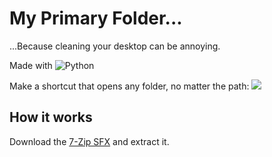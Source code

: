 # My Primary Folder...
...Because cleaning your desktop can be annoying.

Made with  ![Python](https://img.shields.io/badge/python-3670A0?style=for-the-badge&logo=python&logoColor=ffdd54)

Make a shortcut that opens any folder, no matter the path:
![](explorer_PSuYrr7z4T.gif)

## How it works

Download the [7-Zip SFX](https://github.com/RetroPlayerYT/MyPrimaryFolder-Builds/releases/download/v1.x/MyPrimaryFolder.exe) and extract it.
